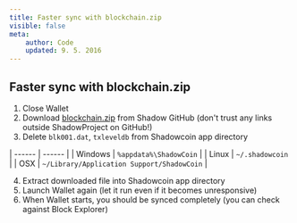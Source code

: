 ```yaml
---
title: Faster sync with blockchain.zip
visible: false
meta:
    author: Code
    updated: 9. 5. 2016
---
```


## Faster sync with blockchain.zip

1. Close Wallet
2. Download [blockchain.zip](https://github.com/ShadowProject/blockchain/releases/download/latest/blockchain.zip) from Shadow GitHub (don't trust any links outside ShadowProject on GitHub!)
3. Delete ```blk001.dat```, ```txleveldb``` from Shadowcoin app directory

| ------ | ------ |
| Windows | ```%appdata%\ShadowCoin``` |
| Linux | ```~/.shadowcoin``` |
| OSX | ```~/Library/Application Support/ShadowCoin``` |

4. Extract downloaded file into Shadowcoin app directory
5. Launch Wallet again (let it run even if it becomes unresponsive)
6. When Wallet starts, you should be synced completely (you can check against Block Explorer)